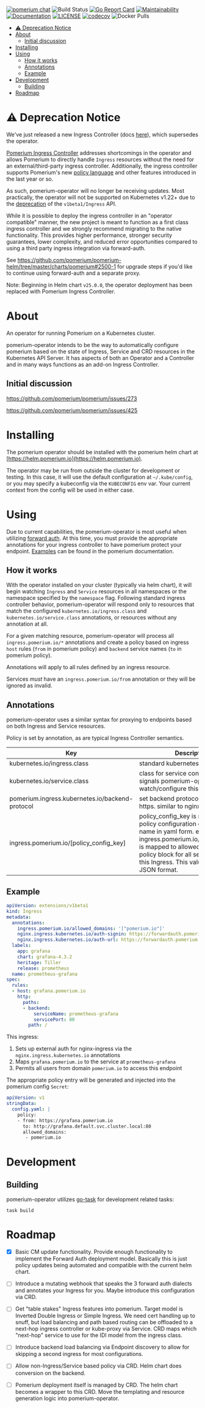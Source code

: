 [![pomerium chat](https://img.shields.io/badge/chat-on%20slack-blue.svg?style=flat&logo=slack)](http://slack.pomerium.io)
![Build Status](https://img.shields.io/github/workflow/status/pomerium/pomerium-operator/Default)
[![Go Report Card](https://goreportcard.com/badge/github.com/pomerium/pomerium-operator)](https://goreportcard.com/report/github.com/pomerium/pomerium-operator)
[![Maintainability](https://api.codeclimate.com/v1/badges/df5235a61ea57d8816fc/maintainability)](https://codeclimate.com/github/pomerium/pomerium-operator/maintainability)
[![Documentation](https://godoc.org/github.com/pomerium/pomerium-operator?status.svg)](http://godoc.org/github.com/pomerium/pomerium-operator)
[![LICENSE](https://img.shields.io/github/license/pomerium/pomerium-operator.svg)](https://github.com/pomerium/pomerium-operator/blob/master/LICENSE)
[![codecov](https://img.shields.io/codecov/c/github/pomerium/pomerium-operator.svg?style=flat)](https://codecov.io/gh/pomerium/pomerium-operator)
![Docker Pulls](https://img.shields.io/docker/pulls/pomerium/pomerium-operator)

- [:warning: Deprecation Notice](#warning-deprecation-notice)
- [About](#about)
  - [Initial discussion](#initial-discussion)
- [Installing](#installing)
- [Using](#using)
  - [How it works](#how-it-works)
  - [Annotations](#annotations)
  - [Example](#example)
- [Development](#development)
  - [Building](#building)
- [Roadmap](#roadmap)

# :warning: Deprecation Notice

We've just released a new Ingress Controller (docs [here](https://www.pomerium.com/docs/k8s/ingress.html)), which supersedes the operator.

[Pomerium Ingress Controller](https://github.com/pomerium/ingress-controller) addresses shortcomings in the operator and allows Pomerium to directly handle `Ingress` resources without the need for an external/third-party ingress controller.  Additionally, the ingress controller supports Pomerium's new [policy language](https://www.pomerium.com/enterprise/reference/manage.html#pomerium-policy-language) and other features introduced in the last year or so.  

As such, pomerium-operator will no longer be receiving updates.  Most practically, the operator will not be supported on Kubernetes v1.22+ due to the [deprecation](https://kubernetes.io/docs/reference/using-api/deprecation-guide/#ingress-v122) of the `v1beta1/Ingress` API.  

While it is possible to deploy the ingress controller in an "operator compatible" manner, the new project is meant to function as a first class ingress controller and we strongly recommend migrating to the native functionality.  This provides higher performance, stronger security guarantees, lower complexity, and reduced error opportunities compared to using a third party ingress integration via forward-auth.

See https://github.com/pomerium/pomerium-helm/tree/master/charts/pomerium#2500-1 for upgrade steps if you'd like to continue using forward-auth and a separate proxy.

Note: Beginning in Helm chart `v25.0.0`, the operator deployment has been replaced with Pomerium Ingress Controller.
# About

An operator for running Pomerium on a Kubernetes cluster.

pomerium-operator intends to be the way to automatically configure pomerium based on the state of Ingress, Service and CRD resources in the Kubernetes API Server.  It has aspects of both an Operator and a Controller and in many ways functions as an add-on Ingress Controller.

## Initial discussion 
https://github.com/pomerium/pomerium/issues/273

https://github.com/pomerium/pomerium/issues/425

# Installing
The pomerium operator should be installed with the pomerium helm chart at [https://helm.pomerium.io](https://helm.pomerium.io).

The operator may be run from outside the cluster for development or testing.  In this case, it will use the default configuration at `~/.kube/config`, or you may specify a kubeconfig via the `KUBECONFIG` env var.  Your current context from the config will be used in either case.


# Using

Due to current capabilities, the pomerium-operator is most useful when utilizing [forward auth](https://www.pomerium.io/configuration/#forward-auth).  At this time, you must provide the appropriate annotations
for your ingress controller to have pomerium protect your endpoint.  [Examples](https://www.pomerium.io/recipes/kubernetes.html) can be found in the pomerium documentation.

## How it works

With the operator installed on your cluster (typically via helm chart), it will begin watching `Ingress` and `Service` resources in all namespaces or the
namespace specified by the `namespace` flag.  Following standard ingress controller behavior, pomerium-operator will respond only to resources that match 
the configured `kubernetes.io/ingress.class` and `kubernetes.io/service.class` annotations, or resources without any annotation at all.  

For a given matching resource, pomerium-operator will process all `ingress.pomerium.io/*` annotations and create a policy based on ingress `host` rules (`from` in pomerium policy) and `backend` service names (`to` in pomerium policy).  

Annotations will apply to all rules defined by an ingress resource.

Services _must_ have an `ingress.pomerium.io/from` annotation or they will be ignored as invalid.

## Annotations

pomerium-operator uses a similar syntax for proxying to endpoints based on both Ingress and Service resources.

Policy is set by annotation, as are typical Ingress Controller semantics.

| Key                                             | Description                                                                                                                                                                                                                                            |
| ----------------------------------------------- | ------------------------------------------------------------------------------------------------------------------------------------------------------------------------------------------------------------------------------------------------------ |
| kubernetes.io/ingress.class                     | standard kubernetes ingress class                                                                                                                                                                                                                      |
| kubernetes.io/service.class                     | class for service control. effectively signals pomerium-operator to watch/configure this resource                                                                                                                                                      |
| pomerium.ingress.kubernetes.io/backend-protocol | set backend protocol to http or https. similar to nginx                                                                                                                                                                                                |
| ingress.pomerium.io/[policy_config_key]         | policy_config_key is mapped to a policy configuration of the same name in yaml form. eg, ingress.pomerium.io/allowed_groups is mapped to allowed_groups in the policy block for all service targets in this Ingress. This value should be JSON format. |

## Example

```yaml
apiVersion: extensions/v1beta1
kind: Ingress
metadata:
  annotations:
    ingress.pomerium.io/allowed_domains: '["pomerium.io"]'
    nginx.ingress.kubernetes.io/auth-signin: https://forwardauth.pomerium.io/?uri=$scheme://$host$request_uri
    nginx.ingress.kubernetes.io/auth-url: https://forwardauth.pomerium.io/verify?uri=$scheme://$host$request_uri
  labels:
    app: grafana
    chart: grafana-4.3.2
    heritage: Tiller
    release: prometheus
  name: prometheus-grafana
spec:
  rules:
  - host: grafana.pomerium.io
    http:
      paths:
      - backend:
          serviceName: prometheus-grafana
          servicePort: 80
        path: /
```

This ingress:

1. Sets up external auth for nginx-ingress via the `nginx.ingress.kubernetes.io` annotations
2. Maps `grafana.pomerium.io` to the service at `prometheus-grafana`
3. Permits all users from domain `pomerium.io` to access this endpoint

The appropriate policy entry will be generated and injected into the pomerium config `Secret`:

```yaml
apiVersion: v1
stringData:
  config.yaml: |
    policy:
    - from: https://grafana.pomerium.io
      to: http://grafana.default.svc.cluster.local:80
      allowed_domains:
       - pomerium.io
```

# Development

## Building
pomerium-operator utilizes [go-task](https://taskfile.dev/#/) for development related tasks:  

`task build`

# Roadmap 

- [x] Basic CM update functionality.  Provide enough functionality to implement the Forward Auth deployment model.  Basically this is just policy updates being automated and compatible with the current helm chart.  

- [ ] Introduce a mutating webhook that speaks the 3 forward auth dialects and annotates your Ingress for you.  Maybe introduce this configuration via CRD.

- [ ] Get "table stakes" Ingress features into pomerium.  Target model is Inverted Double Ingress or Simple Ingress.  We need cert handling up to snuff, but load balancing and path based routing can be offloaded to a next-hop ingress controller or kube-proxy via Service.  CRD maps which "next-hop" service to use for the IDI model from the ingress class.

- [ ]  Introduce backend load balancing via Endpoint discovery to allow for skipping a second ingress for most configurations.

- [ ]  Allow non-Ingress/Service based policy via CRD.  Helm chart does conversion on the backend.

- [ ]  Pomerium deployment itself is managed by CRD.  The helm chart becomes a wrapper to this CRD.  Move the templating and resource generation logic into pomerium-operator.